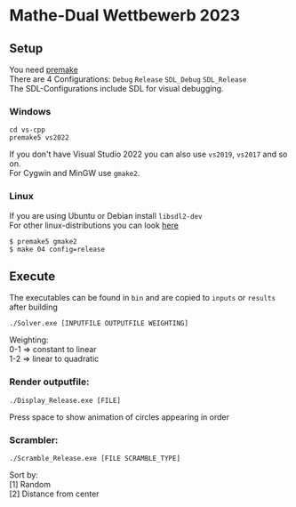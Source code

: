 # Mathe-Dual Wettbewerb 2023

## Setup
You need [premake](https://premake.github.io/)\
There are 4 Configurations: `Debug` `Release` `SDL_Debug` `SDL_Release`\
The SDL-Configurations include SDL for visual debugging.

### Windows
```
cd vs-cpp
premake5 vs2022
```
If you don't have Visual Studio 2022 you can also use `vs2019`, `vs2017` and so on.\
For Cygwin and MinGW use `gmake2`.

### Linux
If you are using Ubuntu or Debian install `libsdl2-dev`\
For other linux-distributions you can look [here](https://lazyfoo.net/tutorials/SDL/01_hello_SDL/linux/index.php)
```
$ premake5 gmake2
$ make 04 config=release
```

## Execute

The executables can be found in `bin` and are copied to `inputs` or `results` after building

```
./Solver.exe [INPUTFILE OUTPUTFILE WEIGHTING]
```
Weighting:\
0-1 => constant to linear\
1-2 => linear to quadratic

### Render outputfile:
```
./Display_Release.exe [FILE]
```
Press space to show animation of circles appearing in order

### Scrambler:
```
./Scramble_Release.exe [FILE SCRAMBLE_TYPE]
```
Sort by:\
[1] Random\
[2] Distance from center